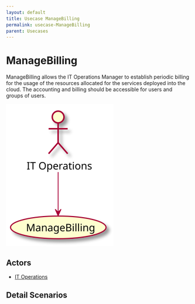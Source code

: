 ```yaml
---
layout: default
title: Usecase ManageBilling
permalink: usecase-ManageBilling
parent: Usecases
---
```


# ManageBilling

ManageBilling allows the IT Operations Manager to establish periodic billing for the usage of the resources allocated for the services deployed into the cloud. The accounting and billing should be accessible for users and groups of users.

![Activities Diagram](./activities.svg)

## Actors

* [IT Operations](actor-itops)


## Detail Scenarios


  

